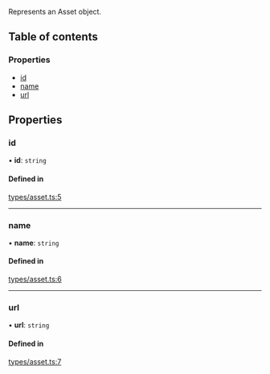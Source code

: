 Represents an Asset object.

## Table of contents

### Properties

- [id](AssetResponse.md#id)
- [name](AssetResponse.md#name)
- [url](AssetResponse.md#url)

## Properties

### id

• **id**: `string`

#### Defined in

[types/asset.ts:5](https://github.com/Prove-Anything/smartlinks/blob/2322afa091763cbb81ba4db4b90e49b576099120/src/types/asset.ts#L5)

___

### name

• **name**: `string`

#### Defined in

[types/asset.ts:6](https://github.com/Prove-Anything/smartlinks/blob/2322afa091763cbb81ba4db4b90e49b576099120/src/types/asset.ts#L6)

___

### url

• **url**: `string`

#### Defined in

[types/asset.ts:7](https://github.com/Prove-Anything/smartlinks/blob/2322afa091763cbb81ba4db4b90e49b576099120/src/types/asset.ts#L7)
